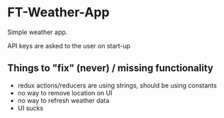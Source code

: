 # FT-Weather-App

Simple weather app.

API keys are asked to the user on start-up

## Things to "fix" (never) / missing functionality

* redux actions/reducers are using strings, should be using constants
* no way to remove location on UI
* no way to refresh weather data
* UI sucks